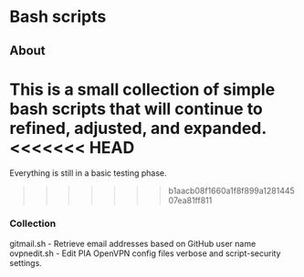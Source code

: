 # Bash scripts 
## About
This is a small collection of simple bash scripts that will continue to refined, adjusted, and expanded.
<<<<<<< HEAD
=======
Everything is still in a basic testing phase.

>>>>>>> b1aacb08f1660a1f8f899a128144507ea81ff811
### Collection
gitmail.sh  -   Retrieve email addresses based on GitHub user name  
ovpnedit.sh -   Edit PIA OpenVPN config files verbose and script-security settings.
